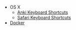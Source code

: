 * OS X
  * [Anki Keyboard Shortcuts](osx/anki.md)
  * [Safari Keyboard Shortcuts](osx/safari.md)
* [Docker](docker.md)
